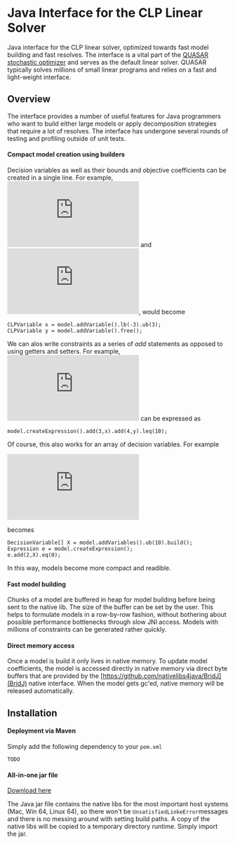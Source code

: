 # Java Interface for the CLP Linear Solver

Java interface for the CLP linear solver, optimized towards fast model building and fast resolves. The interface is a vital part of the [QUASAR stochastic optimizer](https://github.com/quantego/quasar) and serves as the default linear solver. QUASAR typically solves millions of small linear programs and relies on a fast and light-weight interface.

## Overview

The interface provides a number of useful features for Java programmers who want to build either large models or apply decomposition strategies that require a lot of resolves. The interface has undergone several rounds of testing and profiling outside of unit tests.

#### Compact model creation using builders

Decision variables as well as their bounds and objective coefficients can be created in a single line. For example, ![x \in [-3,3]](https://latex.codecogs.com/gif.latex?x%20%5Cin%20%5B-3%2C3%5D) and ![y \in \mathbb{R}](https://latex.codecogs.com/gif.latex?y%20%5Cin%20%5Cmathbb%7BR%7D), would become
```
CLPVariable x = model.addVariable().lb(-3).ub(3);
CLPVariable y = model.addVariable().free();
```
We can alos write constraints as a series of *add* statements as opposed to using getters and setters. For example, ![3x + 4y \leq 10](https://latex.codecogs.com/gif.latex?3x&plus;4y%20%5Cleq%2010) can be expressed as
```
model.createExpression().add(3,x).add(4,y).leq(10);
```
Of course, this also works for an array of decision variables. For example

![\sum_{i=1}}^n 2x_i = 0](https://latex.codecogs.com/gif.latex?%5Csum_%7B%7Di%5En%202x_i%20%3D%200)

becomes
```
DecisionVariable[] X = model.addVariables().ub(10).build();
Expression e = model.createExpression();
e.add(2,X).eq(0);
```
In this way, models become more compact and readible.

#### Fast model building

Chunks of a model are buffered in heap for model building before being sent to the native lib. The size of the buffer can be set by the user. This helps to formulate models in a  row-by-row fashion, without bothering about possible performance bottlenecks through slow JNI access. Models with millions of constraints can be generated rather quickly.

#### Direct memory access

Once a model is build it only lives in native memory. To update model coefficients, the model is accessed directly in native memory via direct byte buffers that are provided by the [https://github.com/nativelibs4java/BridJ](BridJ) native interface. When the model gets gc'ed, native memory will be released automatically.

## Installation

#### Deployment via Maven

Simply add the following dependency to your `pom.xml`
```
TODO
```

#### All-in-one jar file

[Download here](https://github.com/loehndorf/clp-java/target/)

The Java jar file contains the native libs for the most important host systems (Mac, Win 64, Linux 64), so there won't be `UnsatisfiedLinkeError`messages and there is no messing around with setting build paths. A copy of the native libs will be copied to a temporary directory runtime. Simply import the jar.


